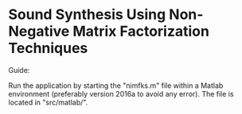 # Sound Synthesis Using Non-Negative Matrix Factorization Techniques

Guide:

Run the application by starting the "nimfks.m" file within a Matlab environment (preferably version 2016a to avoid any error). The file is located in "src/matlab/".